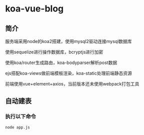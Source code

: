 # koa-vue-blog

## 简介
服务端采用node的koa2搭建，使用mysql2驱动连接mysql数据库

使用sequelize进行操作数据库，bcryptjs进行加密

使用koa/router生成路由，koa-bodyparser解析post数据

ejs搭配koa-views做前端模板渲染，koa-static处理前端静态资源

前端使用vue+element+axios，当前版本还未使用webpack打包工具

## 自动建表
### 执行以下命令
```
node app.js
```
